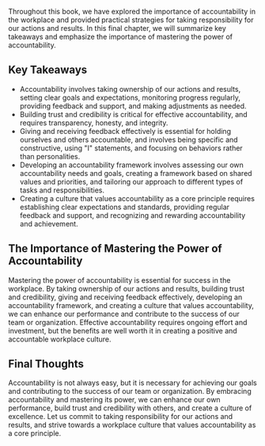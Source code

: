 
Throughout this book, we have explored the importance of accountability in the workplace and provided practical strategies for taking responsibility for our actions and results. In this final chapter, we will summarize key takeaways and emphasize the importance of mastering the power of accountability.

Key Takeaways
-------------

* Accountability involves taking ownership of our actions and results, setting clear goals and expectations, monitoring progress regularly, providing feedback and support, and making adjustments as needed.
* Building trust and credibility is critical for effective accountability, and requires transparency, honesty, and integrity.
* Giving and receiving feedback effectively is essential for holding ourselves and others accountable, and involves being specific and constructive, using "I" statements, and focusing on behaviors rather than personalities.
* Developing an accountability framework involves assessing our own accountability needs and goals, creating a framework based on shared values and priorities, and tailoring our approach to different types of tasks and responsibilities.
* Creating a culture that values accountability as a core principle requires establishing clear expectations and standards, providing regular feedback and support, and recognizing and rewarding accountability and achievement.

The Importance of Mastering the Power of Accountability
-------------------------------------------------------

Mastering the power of accountability is essential for success in the workplace. By taking ownership of our actions and results, building trust and credibility, giving and receiving feedback effectively, developing an accountability framework, and creating a culture that values accountability, we can enhance our performance and contribute to the success of our team or organization. Effective accountability requires ongoing effort and investment, but the benefits are well worth it in creating a positive and accountable workplace culture.

Final Thoughts
--------------

Accountability is not always easy, but it is necessary for achieving our goals and contributing to the success of our team or organization. By embracing accountability and mastering its power, we can enhance our own performance, build trust and credibility with others, and create a culture of excellence. Let us commit to taking responsibility for our actions and results, and strive towards a workplace culture that values accountability as a core principle.